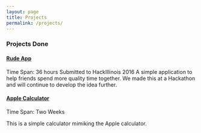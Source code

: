 ```yaml
---
layout: page
title: Projects
permalink: /projects/
---
```




### Projects Done
#### [Rude App](https://rude.herokuapp.com/)
Time Span: 36 hours
Submitted to HackIllinois 2016
A simple application to help friends spend more quality time together. We made this at a Hackathon and will continue to develop the idea further. 

#### [Apple Calculator](/EECS330-Calculator/)
Time Span: Two Weeks

This is a simple calculator mimiking the Apple calculator. 


